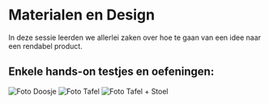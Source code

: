 # Materialen en Design
In deze sessie leerden we allerlei zaken over hoe te gaan van een idee naar een rendabel product.

## Enkele hands-on testjes en oefeningen:
![Foto Doosje](/assets/Doosje.heik)
![Foto Tafel](/assets/Tafel.heik)
![Foto Tafel + Stoel](/assets/TafelenStoel.heik)
